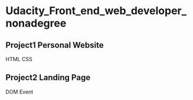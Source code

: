 # Udacity_Front_end_web_developer_nonadegree

## Project1 Personal Website

HTML CSS

## Project2 Landing Page

DOM Event

